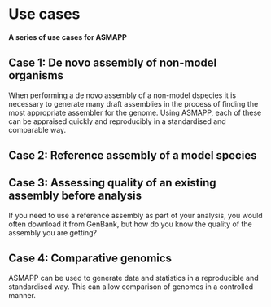 # Use cases

#### A series of use cases for ASMAPP

## Case 1: De novo assembly of non-model organisms
When performing a de novo assembly of a non-model dspecies it is necessary to generate many draft assemblies in the process of finding the most appropriate assembler for the genome. Using ASMAPP, each of these can be appraised quickly and reproducibly in a standardised and comparable way.

## Case 2: Reference assembly of a model species


## Case 3: Assessing quality of an existing assembly before analysis
If you need to use a reference assembly as part of your analysis, you would often download it from GenBank, but how do you know the quality of the assembly you are getting? 

## Case 4: Comparative genomics
ASMAPP can be used to generate data and statistics in a reproducible and standardised way. This can allow comparison of genomes in a controlled manner.